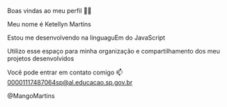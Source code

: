 Boas vindas ao meu perfil 💙💙

Meu nome é Ketellyn Martins 

Estou me desenvolvendo na linguaguEm do JavaScript

Utilizo esse espaço para minha organização e compartilhamento dos meu projetos desenvolvidos

Você pode entrar em contato comigo 📫
00001117487064sp@al.educacao.sp.gov.br

@MangoMartins


